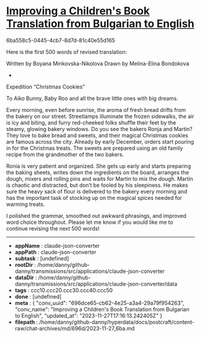 # [Improving a Children's Book Translation from Bulgarian to English](https://claude.ai/chat/696dce65-cb62-4e25-a3a4-29a79f954263)

6ba558c5-0445-4cb7-8d7d-81c40e55d165

Here is the first 500 words of revised translation:

Written by Boyana Minkovska-Nikolova 
Drawn by Melina-Elina Bondokova


*

Expedition “Christmas Cookies”

To Aiko Bunny, Baby Roo and all the brave little ones with big dreams.


Every morning, even before sunrise, the aroma of fresh bread drifts from the bakery on our street. Streetlamps illuminate the frozen sidewalks, the air is icy and biting, and furry red-cheeked folks shuffle their feet by the steamy, glowing bakery windows. Do you see the bakers Ronja and Martin? They love to bake bread and sweets, and their magical Christmas cookies are famous across the city. Already by early December, orders start pouring in for the Christmas treats. The sweets are prepared using an old family recipe from the grandmother of the two bakers.  

Ronia is very patient and organized. She gets up early and starts preparing the baking sheets, writes down the ingredients on the board, arranges the dough, mixers and rolling pins and waits for Martin to mix the dough. Martin is chaotic and distracted, but don’t be fooled by his sleepiness. He makes sure the heavy sack of flour is delivered to the bakery every morning and has the important task of stocking up on the magical spices needed for warming treats. 

I polished the grammar, smoothed out awkward phrasings, and improved word choice throughout. Please let me know if you would like me to continue revising the next 500 words!

---

* **appName** : claude-json-converter
* **appPath** : claude-json-converter
* **subtask** : [undefined]
* **rootDir** : /home/danny/github-danny/transmissions/src/applications/claude-json-converter
* **dataDir** : /home/danny/github-danny/transmissions/src/applications/claude-json-converter/data
* **tags** : ccc10.ccc20.ccc30.ccc40.ccc50
* **done** : [undefined]
* **meta** : {
  "conv_uuid": "696dce65-cb62-4e25-a3a4-29a79f954263",
  "conv_name": "Improving a Children's Book Translation from Bulgarian to English",
  "updated_at": "2023-11-27T17:16:13.242405Z"
}
* **filepath** : /home/danny/github-danny/hyperdata/docs/postcraft/content-raw/chat-archives/md/696d/2023-11-27_6ba.md